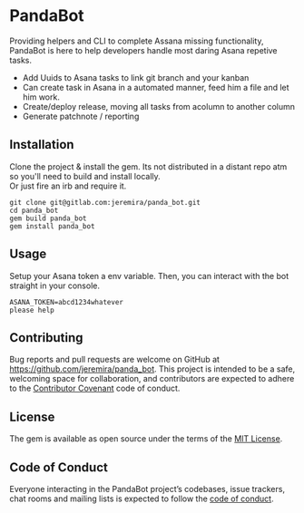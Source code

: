 # PandaBot

Providing helpers and CLI to complete Assana missing functionality, PandaBot is here to help developers handle most daring Asana repetive tasks.
- Add Uuids to Asana tasks to link git branch and your kanban
- Can create task in Asana in a automated manner, feed him a file and let him work.
- Create/deploy release, moving all tasks from acolumn to another column
- Generate patchnote / reporting

## Installation

Clone the project & install the gem. Its not distributed in a distant repo atm so you'll need to build and install locally.  
Or just fire an irb and require it.
```
git clone git@gitlab.com:jeremira/panda_bot.git
cd panda_bot
gem build panda_bot
gem install panda_bot
```

## Usage

Setup your Asana token a env variable. Then, you can interact with the bot straight in your console.
```
ASANA_TOKEN=abcd1234whatever
please help
```

## Contributing

Bug reports and pull requests are welcome on GitHub at https://github.com/jeremira/panda_bot. This project is intended to be a safe, welcoming space for collaboration, and contributors are expected to adhere to the [Contributor Covenant](http://contributor-covenant.org) code of conduct.

## License

The gem is available as open source under the terms of the [MIT License](https://opensource.org/licenses/MIT).

## Code of Conduct

Everyone interacting in the PandaBot project’s codebases, issue trackers, chat rooms and mailing lists is expected to follow the [code of conduct](https://github.com/hivency/panda_bot/blob/master/CODE_OF_CONDUCT.md).
